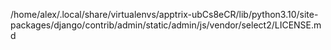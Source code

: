 /home/alex/.local/share/virtualenvs/apptrix-ubCs8eCR/lib/python3.10/site-packages/django/contrib/admin/static/admin/js/vendor/select2/LICENSE.md